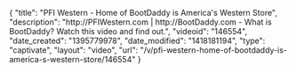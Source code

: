 {
    "title": "PFI Western - Home of BootDaddy is America's Western Store",
    "description": "http:\/\/PFIWestern.com | http:\/\/BootDaddy.com - What is BootDaddy? Watch this video and find out.",
    "videoid": "146554",
    "date_created": "1395779978",
    "date_modified": "1418181194",
    "type": "captivate",
    "layout": "video",
    "url": "\/v\/pfi-western-home-of-bootdaddy-is-america-s-western-store\/146554"
}